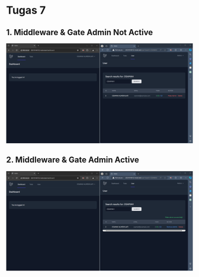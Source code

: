 # Tugas 7

## 1. Middleware & Gate Admin Not Active

![Alt text](screenshot/tugas7/1.png)

## 2. Middleware & Gate Admin Active

![Alt text](screenshot/tugas7/2.png)
